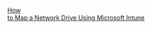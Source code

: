 [How  
to Map a Network Drive Using Microsoft Intune  
](https://ourcloudnetwork.com/how-to-map-a-network-drive-using-microsoft-intune/)